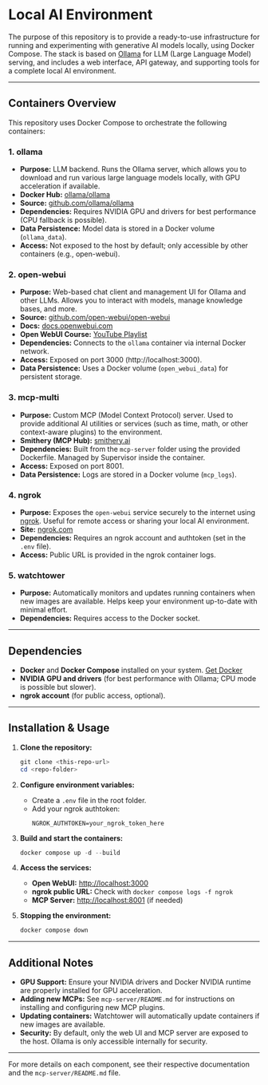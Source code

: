 # Local AI Environment

The purpose of this repository is to provide a ready-to-use infrastructure for running and experimenting with generative AI models locally, using Docker Compose. The stack is based on [Ollama](https://ollama.com/) for LLM (Large Language Model) serving, and includes a web interface, API gateway, and supporting tools for a complete local AI environment.

---

## Containers Overview

This repository uses Docker Compose to orchestrate the following containers:

### 1. **ollama**
- **Purpose:** LLM backend. Runs the Ollama server, which allows you to download and run various large language models locally, with GPU acceleration if available.
- **Docker Hub:** [ollama/ollama](https://hub.docker.com/r/ollama/ollama)
- **Source:** [github.com/ollama/ollama](https://github.com/ollama/ollama)
- **Dependencies:** Requires NVIDIA GPU and drivers for best performance (CPU fallback is possible).
- **Data Persistence:** Model data is stored in a Docker volume (`ollama_data`).
- **Access:** Not exposed to the host by default; only accessible by other containers (e.g., open-webui).

### 2. **open-webui**
- **Purpose:** Web-based chat client and management UI for Ollama and other LLMs. Allows you to interact with models, manage knowledge bases, and more.
- **Source:** [github.com/open-webui/open-webui](https://github.com/open-webui/open-webui)
- **Docs:** [docs.openwebui.com](https://docs.openwebui.com/)
- **Open WebUI Course:** [YouTube Playlist](https://youtube.com/playlist?list=PL_rTgQnnMXsXAsEiid-tWhaj03SsP4U5Z&si=X8noEH6vw2wZgJBG)
- **Dependencies:** Connects to the `ollama` container via internal Docker network.
- **Access:** Exposed on port 3000 (http://localhost:3000).
- **Data Persistence:** Uses a Docker volume (`open_webui_data`) for persistent storage.

### 3. **mcp-multi**
- **Purpose:** Custom MCP (Model Context Protocol) server. Used to provide additional AI utilities or services (such as time, math, or other context-aware plugins) to the environment.
- **Smithery (MCP Hub):** [smithery.ai](https://smithery.ai/)
- **Dependencies:** Built from the `mcp-server` folder using the provided Dockerfile. Managed by Supervisor inside the container.
- **Access:** Exposed on port 8001.
- **Data Persistence:** Logs are stored in a Docker volume (`mcp_logs`).

### 4. **ngrok**
- **Purpose:** Exposes the `open-webui` service securely to the internet using [ngrok](https://ngrok.com/). Useful for remote access or sharing your local AI environment.
- **Site:** [ngrok.com](https://ngrok.com/)
- **Dependencies:** Requires an ngrok account and authtoken (set in the `.env` file).
- **Access:** Public URL is provided in the ngrok container logs.

### 5. **watchtower**
- **Purpose:** Automatically monitors and updates running containers when new images are available. Helps keep your environment up-to-date with minimal effort.
- **Dependencies:** Requires access to the Docker socket.

---

## Dependencies
- **Docker** and **Docker Compose** installed on your system. [Get Docker](https://www.docker.com/)
- **NVIDIA GPU and drivers** (for best performance with Ollama; CPU mode is possible but slower).
- **ngrok account** (for public access, optional).

---

## Installation & Usage

1. **Clone the repository:**
   ```powershell
   git clone <this-repo-url>
   cd <repo-folder>
   ```

2. **Configure environment variables:**
   - Create a `.env` file in the root folder.
   - Add your ngrok authtoken:
     ```env
     NGROK_AUTHTOKEN=your_ngrok_token_here
     ```

3. **Build and start the containers:**
   ```powershell
   docker compose up -d --build
   ```

4. **Access the services:**
   - **Open WebUI:** [http://localhost:3000](http://localhost:3000)
   - **ngrok public URL:** Check with `docker compose logs -f ngrok`
   - **MCP Server:** [http://localhost:8001](http://localhost:8001) (if needed)

5. **Stopping the environment:**
   ```powershell
   docker compose down
   ```

---

## Additional Notes
- **GPU Support:** Ensure your NVIDIA drivers and Docker NVIDIA runtime are properly installed for GPU acceleration.
- **Adding new MCPs:** See `mcp-server/README.md` for instructions on installing and configuring new MCP plugins.
- **Updating containers:** Watchtower will automatically update containers if new images are available.
- **Security:** By default, only the web UI and MCP server are exposed to the host. Ollama is only accessible internally for security.

---

For more details on each component, see their respective documentation and the `mcp-server/README.md` file.

